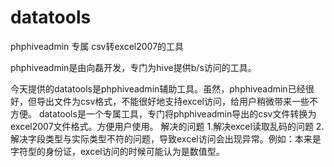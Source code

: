datatools
=========

phphiveadmin 专属 csv转excel2007的工具

phphiveadmin是由向磊开发，专门为hive提供b/s访问的工具。

今天提供的datatools是phphiveadmin辅助工具。虽然，phphiveadmin已经很好，但导出文件为csv格式，不能很好地支持excel访问，给用户稍微带来一些不方便。
datatools是一个专属工具，专门将phphiveadmin导出的csv文件转换为excel2007文件格式。方便用户使用。
解决的问题
1.解决excel读取乱码的问题
2.解决字段类型与实际类型不符的问题，导致excel访问会出现异常。例如：本来是字符型的身份证，excel访问的时候可能认为是数值型。
